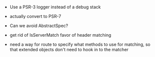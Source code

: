 - Use a PSR-3 logger instead of a debug stack

- actually convert to PSR-7

- Can we avoid AbstractSpec?

- get rid of IsServerMatch favor of header matching

- need a way for route to specify what methods to use for matching, so that
  extended objects don't need to hook in to the matcher
